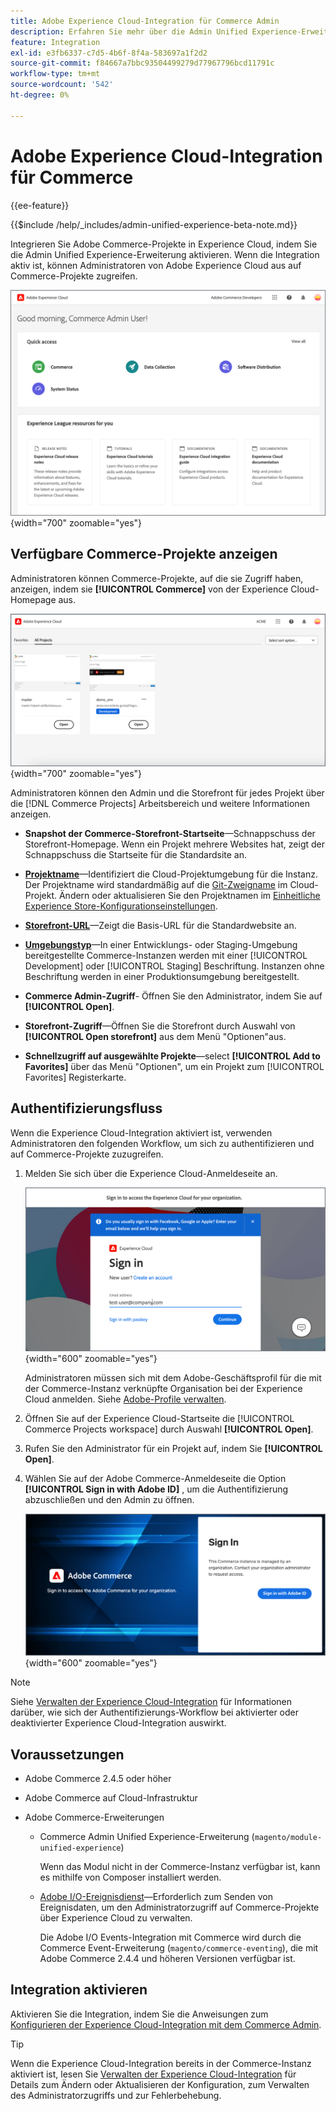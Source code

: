 ```yaml
---
title: Adobe Experience Cloud-Integration für Commerce Admin
description: Erfahren Sie mehr über die Admin Unified Experience-Erweiterung, die Commerce mit Experience Cloud integriert, sodass Kunden von der Experience Cloud-Startseite aus auf Commerce-Projekte zugreifen können.
feature: Integration
exl-id: e3fb6337-c7d5-4b6f-8f4a-583697a1f2d2
source-git-commit: f84667a7bbc93504499279d77967796bcd11791c
workflow-type: tm+mt
source-wordcount: '542'
ht-degree: 0%

---
```


# Adobe Experience Cloud-Integration für Commerce

{{ee-feature}}

{{$include /help/_includes/admin-unified-experience-beta-note.md}}

Integrieren Sie Adobe Commerce-Projekte in Experience Cloud, indem Sie die Admin Unified Experience-Erweiterung aktivieren. Wenn die Integration aktiv ist, können Administratoren von Adobe Experience Cloud aus auf Commerce-Projekte zugreifen.

![Zugriff auf Commerce über die Experience Cloud-Startseite](./assets/admin-uex-home-page.png){width="700" zoomable="yes"}

## Verfügbare Commerce-Projekte anzeigen

Administratoren können Commerce-Projekte, auf die sie Zugriff haben, anzeigen, indem sie **[!UICONTROL Commerce]** von der Experience Cloud-Homepage aus.

![Arbeitsbereich &quot;Commerce-Projekte&quot;auf Experience Cloud](./assets/admin-uex-commerce-projects-home.png){width="700" zoomable="yes"}

Administratoren können den Admin und die Storefront für jedes Projekt über die [!DNL Commerce Projects] Arbeitsbereich und weitere Informationen anzeigen.

- **Snapshot der Commerce-Storefront-Startseite**—Schnappschuss der Storefront-Homepage. Wenn ein Projekt mehrere Websites hat, zeigt der Schnappschuss die Startseite für die Standardsite an.

- **[Projektname](https://experienceleague.adobe.com/docs/commerce-cloud-service/user-guide/architecture/pro-develop-deploy-workflow.html)**—Identifiziert die Cloud-Projektumgebung für die Instanz. Der Projektname wird standardmäßig auf die [Git-Zweigname](https://experienceleague.adobe.com/docs/commerce-cloud-service/user-guide/project/console-branches.html) im Cloud-Projekt. Ändern oder aktualisieren Sie den Projektnamen im [Einheitliche Experience Store-Konfigurationseinstellungen](admin-unified-experience-integration-manage.md#manage-the-integration-from-the-admin).

- **[Storefront-URL](../stores-purchase/store-urls.md)**—Zeigt die Basis-URL für die Standardwebsite an.

- **[Umgebungstyp](https://experienceleague.adobe.com/docs/commerce-cloud-service/user-guide/architecture/pro-develop-deploy-workflow.html)**—In einer Entwicklungs- oder Staging-Umgebung bereitgestellte Commerce-Instanzen werden mit einer [!UICONTROL Development] oder [!UICONTROL Staging] Beschriftung. Instanzen ohne Beschriftung werden in einer Produktionsumgebung bereitgestellt.

- **Commerce Admin-Zugriff**- Öffnen Sie den Administrator, indem Sie auf **[!UICONTROL Open]**.

- **Storefront-Zugriff**—Öffnen Sie die Storefront durch Auswahl von **[!UICONTROL Open storefront]** aus dem Menü &quot;Optionen&quot;aus.

- **Schnellzugriff auf ausgewählte Projekte**—select **[!UICONTROL Add to Favorites]** über das Menü &quot;Optionen&quot;, um ein Projekt zum [!UICONTROL Favorites] Registerkarte.

## Authentifizierungsfluss

Wenn die Experience Cloud-Integration aktiviert ist, verwenden Administratoren den folgenden Workflow, um sich zu authentifizieren und auf Commerce-Projekte zuzugreifen.

1. Melden Sie sich über die Experience Cloud-Anmeldeseite an.

   ![Anmeldeseite von Experience Cloud](./assets/admin-uex-experience-cloud-login.png){width="600" zoomable="yes"}

   Administratoren müssen sich mit dem Adobe-Geschäftsprofil für die mit der Commerce-Instanz verknüpfte Organisation bei der Experience Cloud anmelden. Siehe [Adobe-Profile verwalten](https://helpx.adobe.com/enterprise/using/manage-adobe-profiles.html).

1. Öffnen Sie auf der Experience Cloud-Startseite die [!UICONTROL Commerce Projects workspace] durch Auswahl **[!UICONTROL Open]**.

1. Rufen Sie den Administrator für ein Projekt auf, indem Sie **[!UICONTROL Open]**.

1. Wählen Sie auf der Adobe Commerce-Anmeldeseite die Option **[!UICONTROL Sign in with Adobe ID]** , um die Authentifizierung abzuschließen und den Admin zu öffnen.

   ![Adobe Commerce-Anmeldeseite](./assets/admin-adobeid-login.png){width="600" zoomable="yes"}

>[!NOTE]
>
>Siehe [Verwalten der Experience Cloud-Integration](admin-unified-experience-integration-manage.md) für Informationen darüber, wie sich der Authentifizierungs-Workflow bei aktivierter oder deaktivierter Experience Cloud-Integration auswirkt.

## Voraussetzungen

- Adobe Commerce 2.4.5 oder höher
- Adobe Commerce auf Cloud-Infrastruktur
- Adobe Commerce-Erweiterungen

   - Commerce Admin Unified Experience-Erweiterung (`magento/module-unified-experience`)

     Wenn das Modul nicht in der Commerce-Instanz verfügbar ist, kann es mithilfe von Composer installiert werden.

   - [Adobe I/O-Ereignisdienst](https://developer.adobe.com/commerce/extensibility/events/)—Erforderlich zum Senden von Ereignisdaten, um den Administratorzugriff auf Commerce-Projekte über Experience Cloud zu verwalten.

     Die Adobe I/O Events-Integration mit Commerce wird durch die Commerce Event-Erweiterung (`magento/commerce-eventing`), die mit Adobe Commerce 2.4.4 und höheren Versionen verfügbar ist.

## Integration aktivieren

Aktivieren Sie die Integration, indem Sie die Anweisungen zum [Konfigurieren der Experience Cloud-Integration mit dem Commerce Admin](admin-unified-experience-integration-configure.md).

>[!TIP]
>
>Wenn die Experience Cloud-Integration bereits in der Commerce-Instanz aktiviert ist, lesen Sie [Verwalten der Experience Cloud-Integration](admin-unified-experience-integration-manage.md) für Details zum Ändern oder Aktualisieren der Konfiguration, zum Verwalten des Administratorzugriffs und zur Fehlerbehebung.
